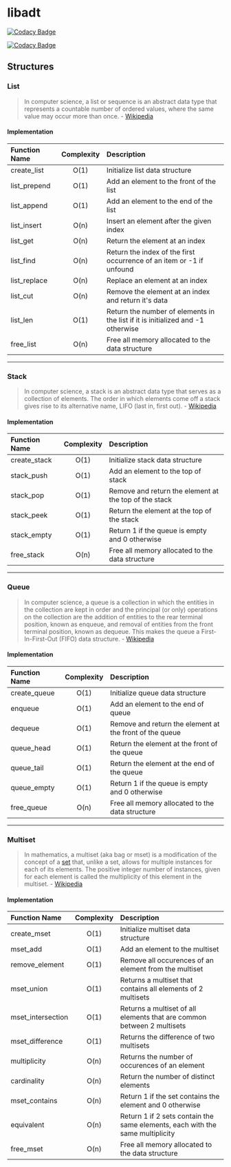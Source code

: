 # libadt 
[![Codacy Badge](https://api.codacy.com/project/badge/Grade/127d5c30fa534f46beec2516c5ce579b)](https://www.codacy.com/app/af3r/libadt?utm_source=github.com&amp;utm_medium=referral&amp;utm_content=af3r/libadt&amp;utm_campaign=Badge_Grade)

[![Codacy Badge](https://api.codacy.com/project/badge/Grade/f710818856424856a53ea09b2d25f142)](https://app.codacy.com/app/af3r/libadt?utm_source=github.com&utm_medium=referral&utm_content=af3r/libadt&utm_campaign=Badge_Grade_Dashboard)

## Structures

### List
> In computer science, a list or sequence is an abstract data type that represents a countable number of ordered values, where the same value may occur more than once. - [Wikipedia](https://en.wikipedia.org/wiki/List_(abstract_data_type))

#### Implementation

| Function Name | Complexity | Description                                                                     |
| :------------ | :--------: | :-------------------------------------------------------------------------------| 
| create_list   | O(1)       | Initialize list data structure                                                  |
| list_prepend  | O(1)       | Add an element to the front of the list                                         |
| list_append   | O(1)       | Add an element to the end of the list                                           |
| list_insert   | O(n)       | Insert an element after the given index                                         |
| list_get      | O(n)       | Return the element at an index                                                  |
| list_find     | O(n)       | Return the index of the first occurrence of an item or -1 if unfound            |
| list_replace  | O(n)       | Replace an element at an index                                                  |
| list_cut      | O(n)       | Remove the element at an index and return it's data                             |
| list_len      | O(1)       | Return the number of elements in the list if it is initialized and -1 otherwise |
| free_list     | O(n)       | Free all memory allocated to the data structure                                 |

___

### Stack
> In computer science, a stack is an abstract data type that serves as a collection of elements. The order in which elements come off a stack gives rise to its alternative name, LIFO (last in, first out). - [Wikipedia](https://en.wikipedia.org/wiki/Stack_(abstract_data_type))

#### Implementation

| Function Name | Complexity | Description                                           |
| :------------ | :--------: | :-----------------------------------------------------| 
| create_stack  | O(1)       | Initialize stack data structure                       |
| stack_push    | O(1)       | Add an element to the top of stack                    |
| stack_pop     | O(1)       | Remove and return the element at the top of the stack |
| stack_peek    | O(1)       | Return the element at the top of the stack            |
| stack_empty   | O(1)       | Return 1 if the queue is empty and 0 otherwise        |
| free_stack    | O(n)       | Free all memory allocated to the data structure       |

___

### Queue

> In computer science, a queue is a collection in which the entities in the collection are kept in order and the principal (or only) operations on the collection are the addition of entities to the rear terminal position, known as enqueue, and removal of entities from the front terminal position, known as dequeue. This makes the queue a First-In-First-Out (FIFO) data structure. - [Wikipedia](https://en.wikipedia.org/wiki/Queue_(abstract_data_type))

#### Implementation

| Function Name | Complexity | Description                                             |
| :------------ | :--------: | :-------------------------------------------------------|
| create_queue  | O(1)       | Initialize queue data structure                         |
| enqueue       | O(1)       | Add an element to the end of queue                      |
| dequeue       | O(1)       | Remove and return the element at the front of the queue |
| queue_head    | O(1)       | Return the element at the front of the queue            |
| queue_tail    | O(1)       | Return the element at the end of the queue              |
| queue_empty   | O(1)       | Return 1 if the queue is empty and 0 otherwise          |
| free_queue    | O(n)       | Free all memory allocated to the data structure         |

___

### Multiset

> In mathematics, a multiset (aka bag or mset) is a modification of the concept of a [set](https://en.wikipedia.org/wiki/Set_(abstract_data_type)) that, unlike a set, allows for multiple instances for each of its elements. The positive integer number of instances, given for each element is called the multiplicity of this element in the multiset. - [Wikipedia](https://en.wikipedia.org/wiki/Multiset)

#### Implementation

| Function Name     | Complexity | Description                                                                   |
| :---------------- | :--------: | :---------------------------------------------------------------------------- |
| create_mset       | O(1)       | Initialize multiset data structure                                            |
| mset_add          | O(1)       | Add an element to the multiset                                                |
| remove_element    | O(1)       | Remove all occurences of an element from the multiset                         |
| mset_union        | O(1)       | Returns a multiset that contains all elements of 2 multisets                  |
| mset_intersection | O(1)       | Returns a multiset of all elements that are common between 2 multisets        |
| mset_difference   | O(1)       | Returns the difference of two multisets                                       |
| multiplicity      | O(n)       | Returns the number of occurences of an element                                |
| cardinality       | O(n)       | Return the number of distinct elements                                        |
| mset_contains     | O(n)       | Return 1 if the set contains the element and 0 otherwise                      |
| equivalent        | O(n)       | Return 1 if 2 sets contain the same elements, each with the same multiplicity |
| free_mset         | O(n)       | Free all memory allocated to the data structure                               |
